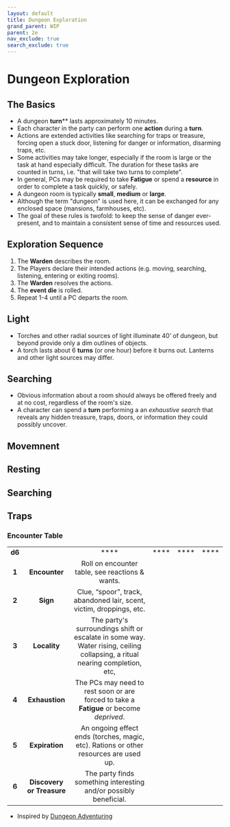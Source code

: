 ```yaml
---
layout: default
title: Dungeon Exploration
grand_parent: WIP
parent: 2e
nav_exclude: true
search_exclude: true
---
```


# Dungeon Exploration

## The Basics
- A dungeon **turn**** lasts approximately 10 minutes.
- Each character in the party can perform one **action** during a **turn**. 
- Actions are extended activities like searching for traps or treasure,  forcing open a stuck door, listening for danger or information, disarming traps, etc.
- Some activities may take longer, especially if the room is large or the task at hand especially difficult. The duration for these tasks are counted in turns, i.e. "that will take two turns to complete".
- In general, PCs may be required to take **Fatigue** or spend a **resource** in order to complete a task quickly, or safely.
- A dungeon room is typically **small**, **medium** or **large**. 
- Although the term "dungeon" is used here, it can be exchanged for any enclosed space (mansions, farmhouses, etc).
- The goal of these rules is twofold: to keep the sense of danger ever-present, and to maintain a consistent sense of time and resources used.

## Exploration Sequence
1. The **Warden** describes the room.
2. The Players declare their intended actions (e.g. moving, searching, listening, entering or exiting rooms).
3. The **Warden** resolves the actions.
4. The **event die** is rolled.
5. Repeat 1-4 until a PC departs the room.

## Light
- Torches and other radial sources of light illuminate 40’ of dungeon, but beyond provide only a dim outlines of objects.
- A torch lasts about 6 **turns** (or one hour) before it burns out. Lanterns and other light sources may differ.

## Searching
- Obvious information about a room should always be offered freely and at no cost, regardless of the room's size.
- A character can spend a **turn** performing a an _exhaustive search_ that reveals any hidden treasure, traps, doors, or information they could possibly uncover. 

## Movemnent

## Resting

## Searching

## Traps


### Encounter Table

|        |                           |                                                              |      |      |      |
| :----: | :-----------------------: | :----------------------------------------------------------: | :--: | :--: | :--: |
| **d6** |                           |                             ****                             | **** | **** | **** |
| **1**  |       **Encounter**       |  Roll on encounter table, see reactions & wants.   |      |      |      |
| **2**  |         **Sign**          | Clue, “spoor”, track, abandoned lair, scent, victim, droppings, etc. |      |      |      |
| **3**  |       **Locality**        | The party's surroundings shift or escalate in some way. Water rising, ceiling collapsing, a ritual nearing completion, etc, |      |      |      |
| **4**  |      **Exhaustion**       | The PCs may need to rest soon or are forced to take a **Fatigue** or become _deprived_.     |      |      |      |
| **5**  |      **Expiration**       | An ongoing effect ends (torches, magic, etc). Rations or other resources are used up. |      |      |      |
| **6**  | **Discovery or Treasure** | The party finds something interesting and/or possibly beneficial. |      |      |      |


- Inspired by [Dungeon Adventuring](https://oldschoolessentials.necroticgnome.com/srd/index.php/Dungeon_Adventuring)